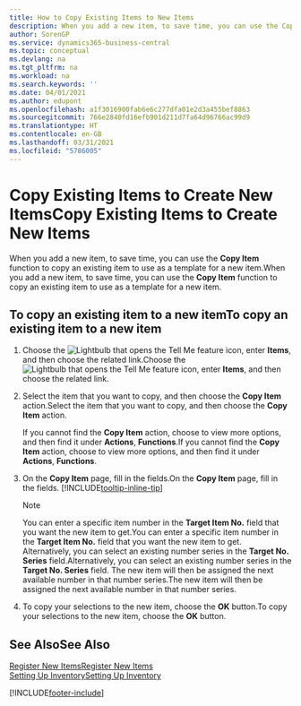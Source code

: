 ```yaml
---
title: How to Copy Existing Items to New Items
description: When you add a new item, to save time, you can use the Copy Item function to copy an existing item to use as a template for a new item.
author: SorenGP
ms.service: dynamics365-business-central
ms.topic: conceptual
ms.devlang: na
ms.tgt_pltfrm: na
ms.workload: na
ms.search.keywords: ''
ms.date: 04/01/2021
ms.author: edupont
ms.openlocfilehash: a1f3016900fab6e6c277dfa01e2d3a455bef8863
ms.sourcegitcommit: 766e2840fd16efb901d211d7fa64d96766ac99d9
ms.translationtype: HT
ms.contentlocale: en-GB
ms.lasthandoff: 03/31/2021
ms.locfileid: "5786005"
---
```

# <a name="copy-existing-items-to-create-new-items"></a><span data-ttu-id="892c9-103">Copy Existing Items to Create New Items</span><span class="sxs-lookup"><span data-stu-id="892c9-103">Copy Existing Items to Create New Items</span></span>

<span data-ttu-id="892c9-104">When you add a new item, to save time, you can use the **Copy Item** function to copy an existing item to use as a template for a new item.</span><span class="sxs-lookup"><span data-stu-id="892c9-104">When you add a new item, to save time, you can use the **Copy Item** function to copy an existing item to use as a template for a new item.</span></span>  

## <a name="to-copy-an-existing-item-to-a-new-item"></a><span data-ttu-id="892c9-105">To copy an existing item to a new item</span><span class="sxs-lookup"><span data-stu-id="892c9-105">To copy an existing item to a new item</span></span>

1. <span data-ttu-id="892c9-106">Choose the ![Lightbulb that opens the Tell Me feature](media/ui-search/search_small.png "Tell me what you want to do") icon, enter **Items**, and then choose the related link.</span><span class="sxs-lookup"><span data-stu-id="892c9-106">Choose the ![Lightbulb that opens the Tell Me feature](media/ui-search/search_small.png "Tell me what you want to do") icon, enter **Items**, and then choose the related link.</span></span>  
2. <span data-ttu-id="892c9-107">Select the item that you want to copy, and then choose the **Copy Item** action.</span><span class="sxs-lookup"><span data-stu-id="892c9-107">Select the item that you want to copy, and then choose the **Copy Item** action.</span></span>  

    <span data-ttu-id="892c9-108">If you cannot find the **Copy Item** action, choose to view more options, and then find it under **Actions**, **Functions**.</span><span class="sxs-lookup"><span data-stu-id="892c9-108">If you cannot find the **Copy Item** action, choose to view more options, and then find it under **Actions**, **Functions**.</span></span>  

3. <span data-ttu-id="892c9-109">On the **Copy Item** page, fill in the fields.</span><span class="sxs-lookup"><span data-stu-id="892c9-109">On the **Copy Item** page, fill in the fields.</span></span> [!INCLUDE[tooltip-inline-tip](includes/tooltip-inline-tip_md.md)]

    > [!NOTE]  
    > <span data-ttu-id="892c9-110">You can enter a specific item number in the **Target Item No.** field that you want the new item to get.</span><span class="sxs-lookup"><span data-stu-id="892c9-110">You can enter a specific item number in the **Target Item No.** field that you want the new item to get.</span></span> <span data-ttu-id="892c9-111">Alternatively, you can select an existing number series in the **Target No. Series** field.</span><span class="sxs-lookup"><span data-stu-id="892c9-111">Alternatively, you can select an existing number series in the **Target No. Series** field.</span></span> <span data-ttu-id="892c9-112">The new item will then be assigned the next available number in that number series.</span><span class="sxs-lookup"><span data-stu-id="892c9-112">The new item will then be assigned the next available number in that number series.</span></span>  

4. <span data-ttu-id="892c9-113">To copy your selections to the new item, choose the **OK** button.</span><span class="sxs-lookup"><span data-stu-id="892c9-113">To copy your selections to the new item, choose the **OK** button.</span></span>  

## <a name="see-also"></a><span data-ttu-id="892c9-114">See Also</span><span class="sxs-lookup"><span data-stu-id="892c9-114">See Also</span></span>

[<span data-ttu-id="892c9-115">Register New Items</span><span class="sxs-lookup"><span data-stu-id="892c9-115">Register New Items</span></span>](inventory-how-register-new-items.md)  
[<span data-ttu-id="892c9-116">Setting Up Inventory</span><span class="sxs-lookup"><span data-stu-id="892c9-116">Setting Up Inventory</span></span>](inventory-setup-inventory.md)  


[!INCLUDE[footer-include](includes/footer-banner.md)]